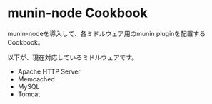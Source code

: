 munin-node Cookbook
============================

munin-nodeを導入して、各ミドルウェア用のmunin pluginを配置するCookbook。

以下が、現在対応しているミドルウェアです。

- Apache HTTP Server
- Memcached
- MySQL
- Tomcat

